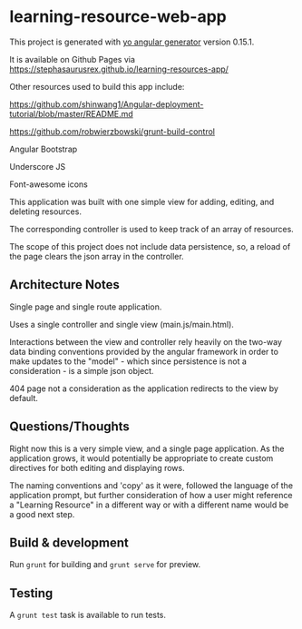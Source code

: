 # learning-resource-web-app

This project is generated with [yo angular generator](https://github.com/yeoman/generator-angular)
version 0.15.1.

It is available on Github Pages via https://stephasaurusrex.github.io/learning-resources-app/

Other resources used to build this app include:

https://github.com/shinwang1/Angular-deployment-tutorial/blob/master/README.md

https://github.com/robwierzbowski/grunt-build-control

Angular Bootstrap

Underscore JS

Font-awesome icons

This application was built with one simple view for adding, editing, and deleting resources.
 
The corresponding controller is used to keep track of an array of resources. 

The scope of this project does not include data persistence, so, a reload of the page clears the json array in the controller. 

## Architecture Notes

Single page and single route application. 

Uses a single controller and single view (main.js/main.html).

Interactions between the view and controller rely heavily on the two-way data binding conventions provided by the angular framework in order to make updates to the "model" - which since persistence is not a consideration - is a simple json object.

404 page not a consideration as the application redirects to the view by default.

## Questions/Thoughts

Right now this is a very simple view, and a single page application. As the application grows, it would potentially be appropriate to create custom directives for both editing and displaying rows.

The naming conventions and 'copy' as it were, followed the language of the application prompt, but further consideration of how a user might reference a "Learning Resource" in a different way or with a different name would be a good next step.

## Build & development

Run `grunt` for building and `grunt serve` for preview.

## Testing

A `grunt test` task is available to run tests.
